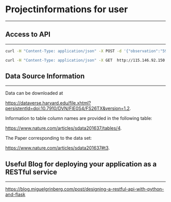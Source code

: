 # Projectinformations for user
***

## Access to API
***



```bash
curl -H "Content-Type: application/json" -X POST -d '{"observation":"59.51666667"}' http://115.146.92.150:5000/lstmforecast/FGE/append
```

```bash
curl -H "Content-Type: application/json" -X GET  http://115.146.92.150:5000/lstmforecast/FGE/predict
```

## Data Source Information
***

Data can be downloaded at 

https://dataverse.harvard.edu/file.xhtml?persistentId=doi:10.7910/DVN/FIE0S4/FS26TX&version=1.2.

Information to table column names are provided in the following table: 

https://www.nature.com/articles/sdata201637/tables/4.

The Paper corresponding to the data set:

https://www.nature.com/articles/sdata201637#t3.


## Useful Blog for deploying your application as a RESTful service
***

https://blog.miguelgrinberg.com/post/designing-a-restful-api-with-python-and-flask


